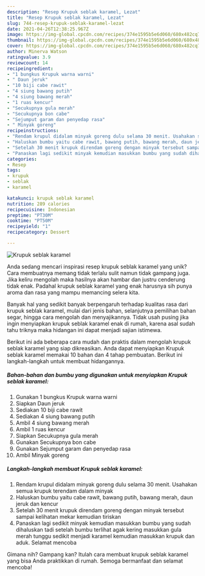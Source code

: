 ```yaml
---
description: "Resep Krupuk seblak karamel, Lezat"
title: "Resep Krupuk seblak karamel, Lezat"
slug: 744-resep-krupuk-seblak-karamel-lezat
date: 2021-04-26T12:38:25.967Z
image: https://img-global.cpcdn.com/recipes/374e1595b5e6d060/680x482cq70/krupuk-seblak-karamel-foto-resep-utama.jpg
thumbnail: https://img-global.cpcdn.com/recipes/374e1595b5e6d060/680x482cq70/krupuk-seblak-karamel-foto-resep-utama.jpg
cover: https://img-global.cpcdn.com/recipes/374e1595b5e6d060/680x482cq70/krupuk-seblak-karamel-foto-resep-utama.jpg
author: Minerva Watson
ratingvalue: 3.9
reviewcount: 14
recipeingredient:
- "1 bungkus Krupuk warna warni"
- " Daun jeruk"
- "10 biji cabe rawit"
- "4 siung bawang putih"
- "4 siung bawang merah"
- "1 ruas kencur"
- "Secukupnya gula merah"
- "Secukupnya bon cabe"
- "Sejumput garam dan penyedap rasa"
- " Minyak goreng"
recipeinstructions:
- "Rendam krupul didalam minyak goreng dulu selama 30 menit. Usahakan semua krupuk terendam dalam minyak"
- "Haluskan bumbu yaitu cabe rawit, bawang putih, bawang merah, daun jeruk dan kencur"
- "Setelah 30 menit krupuk direndam goreng dengan minyak tersebut sampai kelihatan mekar kemudian tiriskan"
- "Panaskan lagi sedikit minyak kemudian masukkan bumbu yang sudah dihaluskan tadi setelah bumbu terlihat agak kering masukkan gula merah tunggu sedikit menjadi karamel kemudian masukkan krupuk dan aduk. Selamat mencoba"
categories:
- Resep
tags:
- krupuk
- seblak
- karamel

katakunci: krupuk seblak karamel 
nutrition: 289 calories
recipecuisine: Indonesian
preptime: "PT30M"
cooktime: "PT50M"
recipeyield: "1"
recipecategory: Dessert

---
```



![Krupuk seblak karamel](https://img-global.cpcdn.com/recipes/374e1595b5e6d060/680x482cq70/krupuk-seblak-karamel-foto-resep-utama.jpg)

Anda sedang mencari inspirasi resep krupuk seblak karamel yang unik? Cara membuatnya memang tidak terlalu sulit namun tidak gampang juga. Jika keliru mengolah maka hasilnya akan hambar dan justru cenderung tidak enak. Padahal krupuk seblak karamel yang enak harusnya sih punya aroma dan rasa yang mampu memancing selera kita.

Banyak hal yang sedikit banyak berpengaruh terhadap kualitas rasa dari krupuk seblak karamel, mulai dari jenis bahan, selanjutnya pemilihan bahan segar, hingga cara mengolah dan menyajikannya. Tidak usah pusing jika ingin menyiapkan krupuk seblak karamel enak di rumah, karena asal sudah tahu triknya maka hidangan ini dapat menjadi sajian istimewa.




Berikut ini ada beberapa cara mudah dan praktis dalam mengolah krupuk seblak karamel yang siap dikreasikan. Anda dapat menyiapkan Krupuk seblak karamel memakai 10 bahan dan 4 tahap pembuatan. Berikut ini langkah-langkah untuk membuat hidangannya.

<!--inarticleads1-->

##### Bahan-bahan dan bumbu yang digunakan untuk menyiapkan Krupuk seblak karamel:

1. Gunakan 1 bungkus Krupuk warna warni
1. Siapkan  Daun jeruk
1. Sediakan 10 biji cabe rawit
1. Sediakan 4 siung bawang putih
1. Ambil 4 siung bawang merah
1. Ambil 1 ruas kencur
1. Siapkan Secukupnya gula merah
1. Gunakan Secukupnya bon cabe
1. Gunakan Sejumput garam dan penyedap rasa
1. Ambil  Minyak goreng




<!--inarticleads2-->

##### Langkah-langkah membuat Krupuk seblak karamel:

1. Rendam krupul didalam minyak goreng dulu selama 30 menit. Usahakan semua krupuk terendam dalam minyak
1. Haluskan bumbu yaitu cabe rawit, bawang putih, bawang merah, daun jeruk dan kencur
1. Setelah 30 menit krupuk direndam goreng dengan minyak tersebut sampai kelihatan mekar kemudian tiriskan
1. Panaskan lagi sedikit minyak kemudian masukkan bumbu yang sudah dihaluskan tadi setelah bumbu terlihat agak kering masukkan gula merah tunggu sedikit menjadi karamel kemudian masukkan krupuk dan aduk. Selamat mencoba




Gimana nih? Gampang kan? Itulah cara membuat krupuk seblak karamel yang bisa Anda praktikkan di rumah. Semoga bermanfaat dan selamat mencoba!

